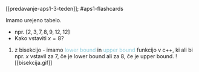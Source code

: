 [[predavanje-aps1-3-teden]]; #aps1-flashcards 

Imamo urejeno tabelo.
- npr. $[2, 3, 7, 8, 9, 12, 12]$
- Kako vstaviti $x = 8$?

1) z bisekcijo - imamo <font color="#92cddc">lower bound</font> in <font color="#92cddc">upper bound</font> funkcijo v c++, ki ali bi npr. $x$ vstavil za $7$, če je lower bound ali za $8$, če je upper bound. ![[bisekcija.gif]]
